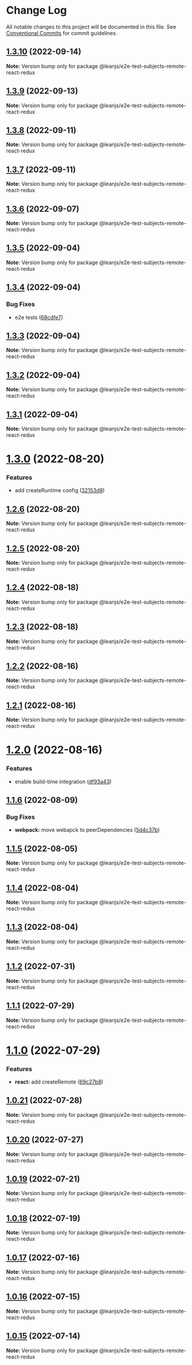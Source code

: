 # Change Log

All notable changes to this project will be documented in this file.
See [Conventional Commits](https://conventionalcommits.org) for commit guidelines.

## [1.3.10](https://github.com/leanjs/leanjs/compare/@leanjs/e2e-test-subjects-remote-react-redux@1.3.9...@leanjs/e2e-test-subjects-remote-react-redux@1.3.10) (2022-09-14)

**Note:** Version bump only for package @leanjs/e2e-test-subjects-remote-react-redux





## [1.3.9](https://github.com/leanjs/leanjs/compare/@leanjs/e2e-test-subjects-remote-react-redux@1.3.8...@leanjs/e2e-test-subjects-remote-react-redux@1.3.9) (2022-09-13)

**Note:** Version bump only for package @leanjs/e2e-test-subjects-remote-react-redux





## [1.3.8](https://github.com/leanjs/leanjs/compare/@leanjs/e2e-test-subjects-remote-react-redux@1.3.7...@leanjs/e2e-test-subjects-remote-react-redux@1.3.8) (2022-09-11)

**Note:** Version bump only for package @leanjs/e2e-test-subjects-remote-react-redux





## [1.3.7](https://github.com/leanjs/leanjs/compare/@leanjs/e2e-test-subjects-remote-react-redux@1.3.6...@leanjs/e2e-test-subjects-remote-react-redux@1.3.7) (2022-09-11)

**Note:** Version bump only for package @leanjs/e2e-test-subjects-remote-react-redux





## [1.3.6](https://github.com/leanjs/leanjs/compare/@leanjs/e2e-test-subjects-remote-react-redux@1.3.5...@leanjs/e2e-test-subjects-remote-react-redux@1.3.6) (2022-09-07)

**Note:** Version bump only for package @leanjs/e2e-test-subjects-remote-react-redux





## [1.3.5](https://github.com/leanjs/leanjs/compare/@leanjs/e2e-test-subjects-remote-react-redux@1.3.4...@leanjs/e2e-test-subjects-remote-react-redux@1.3.5) (2022-09-04)

**Note:** Version bump only for package @leanjs/e2e-test-subjects-remote-react-redux





## [1.3.4](https://github.com/leanjs/leanjs/compare/@leanjs/e2e-test-subjects-remote-react-redux@1.3.3...@leanjs/e2e-test-subjects-remote-react-redux@1.3.4) (2022-09-04)


### Bug Fixes

* e2e tests ([68cdfe7](https://github.com/leanjs/leanjs/commit/68cdfe71a5b0525badc62be1bded4da1b919c513))





## [1.3.3](https://github.com/leanjs/leanjs/compare/@leanjs/e2e-test-subjects-remote-react-redux@1.3.2...@leanjs/e2e-test-subjects-remote-react-redux@1.3.3) (2022-09-04)

**Note:** Version bump only for package @leanjs/e2e-test-subjects-remote-react-redux





## [1.3.2](https://github.com/leanjs/leanjs/compare/@leanjs/e2e-test-subjects-remote-react-redux@1.3.1...@leanjs/e2e-test-subjects-remote-react-redux@1.3.2) (2022-09-04)

**Note:** Version bump only for package @leanjs/e2e-test-subjects-remote-react-redux





## [1.3.1](https://github.com/leanjs/leanjs/compare/@leanjs/e2e-test-subjects-remote-react-redux@1.3.0...@leanjs/e2e-test-subjects-remote-react-redux@1.3.1) (2022-09-04)

**Note:** Version bump only for package @leanjs/e2e-test-subjects-remote-react-redux





# [1.3.0](https://github.com/leanjs/leanjs/compare/@leanjs/e2e-test-subjects-remote-react-redux@1.2.6...@leanjs/e2e-test-subjects-remote-react-redux@1.3.0) (2022-08-20)


### Features

* add createRuntime config ([32153d9](https://github.com/leanjs/leanjs/commit/32153d92e4a5ea436f597f3af7a09972d003820b))





## [1.2.6](https://github.com/leanjs/leanjs/compare/@leanjs/e2e-test-subjects-remote-react-redux@1.2.5...@leanjs/e2e-test-subjects-remote-react-redux@1.2.6) (2022-08-20)

**Note:** Version bump only for package @leanjs/e2e-test-subjects-remote-react-redux





## [1.2.5](https://github.com/leanjs/leanjs/compare/@leanjs/e2e-test-subjects-remote-react-redux@1.2.4...@leanjs/e2e-test-subjects-remote-react-redux@1.2.5) (2022-08-20)

**Note:** Version bump only for package @leanjs/e2e-test-subjects-remote-react-redux





## [1.2.4](https://github.com/leanjs/leanjs/compare/@leanjs/e2e-test-subjects-remote-react-redux@1.2.3...@leanjs/e2e-test-subjects-remote-react-redux@1.2.4) (2022-08-18)

**Note:** Version bump only for package @leanjs/e2e-test-subjects-remote-react-redux





## [1.2.3](https://github.com/leanjs/leanjs/compare/@leanjs/e2e-test-subjects-remote-react-redux@1.2.2...@leanjs/e2e-test-subjects-remote-react-redux@1.2.3) (2022-08-18)

**Note:** Version bump only for package @leanjs/e2e-test-subjects-remote-react-redux





## [1.2.2](https://github.com/leanjs/leanjs/compare/@leanjs/e2e-test-subjects-remote-react-redux@1.2.1...@leanjs/e2e-test-subjects-remote-react-redux@1.2.2) (2022-08-16)

**Note:** Version bump only for package @leanjs/e2e-test-subjects-remote-react-redux





## [1.2.1](https://github.com/leanjs/leanjs/compare/@leanjs/e2e-test-subjects-remote-react-redux@1.2.0...@leanjs/e2e-test-subjects-remote-react-redux@1.2.1) (2022-08-16)

**Note:** Version bump only for package @leanjs/e2e-test-subjects-remote-react-redux





# [1.2.0](https://github.com/leanjs/leanjs/compare/@leanjs/e2e-test-subjects-remote-react-redux@1.1.6...@leanjs/e2e-test-subjects-remote-react-redux@1.2.0) (2022-08-16)


### Features

* enable build-time integration ([df93a43](https://github.com/leanjs/leanjs/commit/df93a433f869a659ace4fb1388608fdd415071b0))





## [1.1.6](https://github.com/leanjs/leanjs/compare/@leanjs/e2e-test-subjects-remote-react-redux@1.1.5...@leanjs/e2e-test-subjects-remote-react-redux@1.1.6) (2022-08-09)


### Bug Fixes

* **webpack:** move webapck to peerDependencies ([5d4c37b](https://github.com/leanjs/leanjs/commit/5d4c37bde96240a8056c9fb6dfafb9d4f082eb3b))





## [1.1.5](https://github.com/leanjs/leanjs/compare/@leanjs/e2e-test-subjects-remote-react-redux@1.1.4...@leanjs/e2e-test-subjects-remote-react-redux@1.1.5) (2022-08-05)

**Note:** Version bump only for package @leanjs/e2e-test-subjects-remote-react-redux





## [1.1.4](https://github.com/leanjs/leanjs/compare/@leanjs/e2e-test-subjects-remote-react-redux@1.1.3...@leanjs/e2e-test-subjects-remote-react-redux@1.1.4) (2022-08-04)

**Note:** Version bump only for package @leanjs/e2e-test-subjects-remote-react-redux





## [1.1.3](https://github.com/leanjs/leanjs/compare/@leanjs/e2e-test-subjects-remote-react-redux@1.1.2...@leanjs/e2e-test-subjects-remote-react-redux@1.1.3) (2022-08-04)

**Note:** Version bump only for package @leanjs/e2e-test-subjects-remote-react-redux





## [1.1.2](https://github.com/leanjs/leanjs/compare/@leanjs/e2e-test-subjects-remote-react-redux@1.1.1...@leanjs/e2e-test-subjects-remote-react-redux@1.1.2) (2022-07-31)

**Note:** Version bump only for package @leanjs/e2e-test-subjects-remote-react-redux





## [1.1.1](https://github.com/leanjs/leanjs/compare/@leanjs/e2e-test-subjects-remote-react-redux@1.1.0...@leanjs/e2e-test-subjects-remote-react-redux@1.1.1) (2022-07-29)

**Note:** Version bump only for package @leanjs/e2e-test-subjects-remote-react-redux





# [1.1.0](https://github.com/leanjs/leanjs/compare/@leanjs/e2e-test-subjects-remote-react-redux@1.0.21...@leanjs/e2e-test-subjects-remote-react-redux@1.1.0) (2022-07-29)


### Features

* **react:** add createRemote ([69c27b8](https://github.com/leanjs/leanjs/commit/69c27b80d5e4faa7fdb7dbed29c9b315676a46f2))





## [1.0.21](https://github.com/leanjs/leanjs/compare/@leanjs/e2e-test-subjects-remote-react-redux@1.0.20...@leanjs/e2e-test-subjects-remote-react-redux@1.0.21) (2022-07-28)

**Note:** Version bump only for package @leanjs/e2e-test-subjects-remote-react-redux





## [1.0.20](https://github.com/leanjs/leanjs/compare/@leanjs/e2e-test-subjects-remote-react-redux@1.0.19...@leanjs/e2e-test-subjects-remote-react-redux@1.0.20) (2022-07-27)

**Note:** Version bump only for package @leanjs/e2e-test-subjects-remote-react-redux





## [1.0.19](https://github.com/leanjs/leanjs/compare/@leanjs/e2e-test-subjects-remote-react-redux@1.0.18...@leanjs/e2e-test-subjects-remote-react-redux@1.0.19) (2022-07-21)

**Note:** Version bump only for package @leanjs/e2e-test-subjects-remote-react-redux





## [1.0.18](https://github.com/leanjs/leanjs/compare/@leanjs/e2e-test-subjects-remote-react-redux@1.0.17...@leanjs/e2e-test-subjects-remote-react-redux@1.0.18) (2022-07-19)

**Note:** Version bump only for package @leanjs/e2e-test-subjects-remote-react-redux





## [1.0.17](https://github.com/leanjs/leanjs/compare/@leanjs/e2e-test-subjects-remote-react-redux@1.0.16...@leanjs/e2e-test-subjects-remote-react-redux@1.0.17) (2022-07-16)

**Note:** Version bump only for package @leanjs/e2e-test-subjects-remote-react-redux





## [1.0.16](https://github.com/leanjs/leanjs/compare/@leanjs/e2e-test-subjects-remote-react-redux@1.0.15...@leanjs/e2e-test-subjects-remote-react-redux@1.0.16) (2022-07-15)

**Note:** Version bump only for package @leanjs/e2e-test-subjects-remote-react-redux





## [1.0.15](https://github.com/leanjs/leanjs/compare/@leanjs/e2e-test-subjects-remote-react-redux@1.0.14...@leanjs/e2e-test-subjects-remote-react-redux@1.0.15) (2022-07-14)

**Note:** Version bump only for package @leanjs/e2e-test-subjects-remote-react-redux
